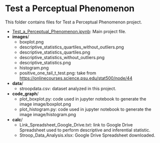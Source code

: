 # Test a Perceptual Phenomenon

This folder contains files for Test a Perceptual Phenomenon project.

- [Test\_a\_Perceptual\_Phenomenon.ipynb](Test\_a\_Perceptual\_Phenomenon.ipynb): Main project file.
- __images__/
  * boxplot.png
  * descriptive_statistics_quartiles_without_outliers.png
  * descriptive_statistics_quartiles.png
  * descriptive_statistics_without_outliers.png
  * descriptive_statistics.png
  * histogram.png
  * positive_one_tail_t_test.png: take from https://onlinecourses.science.psu.edu/stat500/node/44
- __data__/
  * stroopdata.csv: dataset analyzed in this project.
- __code_graph__/
  * plot_boxplot.py: code used in jupyter notebook to generate the image image/boxplot.png
  * plot_histogram.py: code used in jupyter notebook to generate the image image/histogram.png
- __calc__/
  * Link_Spreadsheet_Google_Drive.txt: link to Google Drive Spreadsheet used to perform descriptive and inferential statistic.  
  * Stroop_Data_Analysis.xlsx: Google Drive Spreadsheet downloaded.